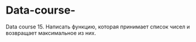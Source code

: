 # Data-course-
Data course 
15.	Написать функцию, которая принимает список чисел и возвращает максимальное из них.
